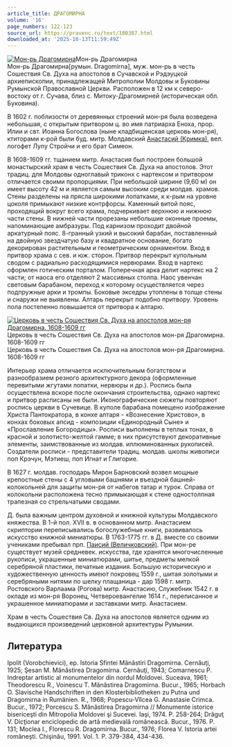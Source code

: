 ```yaml
---
article_title: ДРАГОМИРНА
volume: '16'
page_numbers: 122-123
source_url: https://pravenc.ru/text/180387.html
downloaded_at: '2025-10-13T11:59:49Z'
---
```


[![Мон-рь Драгомирна](https://pravenc.ru/data/282/485/1234/i200.jpg "Кликните для увеличения картинки")](https://pravenc.ru/data/282/485/1234/i400.jpg)Мон-рь Драгомирна  
Мон-рь Драгомирна[румын. Dragomirna], муж. мон-рь в честь Сошествия Св. Духа на апостолов в Сучавской и Рэдэуцкой архиепископии, принадлежащей Митрополии Молдовы и Буковины Румынской Православной Церкви. Расположен в 12 км к северо-востоку от г. Сучава, близ с. Митоку-Драгомирней (историческая обл. Буковина).

В 1602 г. поблизости от деревянных строений мон-ря была возведена небольшая, с открытым притвором ц. во имя патриарха Еноха, прор. Илии и свт. Иоанна Богослова (ныне кладбищенская церковь мон-ря), ктиторами к-рой были буд. митр. Молдавский [Анастасий (Кримка)](<https://pravenc.ru/text/Анастасий (Кримка).html>), вел. логофет Лупу Стройчи и его брат Симеон.

В 1608-1609 гг. тщанием митр. Анастасия был построен большой монастырский храм в честь Сошествия Св. Духа на апостолов. Этот традиц. для Молдовы одноглавый триконх с нартексом и притвором отличается своими пропорциями. При небольшой ширине (9,60 м) он имеет высоту 42 м и является самым высоким среди молдав. храмов. Стены разделены на прясла широкими лопатками, к к-рым на уровне цоколя примыкают низкие контрфорсы. Каменный витой пояс, проходящий вокруг всего храма, подчеркивает верхнюю и нижнюю части стены. В нижней части прорезаны небольшие оконные проемы, напоминающие амбразуры. Под карнизом проходит двойной аркатурный пояс. 8-гранный узкий и высокий барабан, поставленный на двойную звездчатую базу и квадратное основание, богато декорирован растительным и геометрическим орнаментом. Вход в притвор храма с сев. и юж. сторон. Притвор перекрыт купольным сводом с радиально расходящимися нервюрами. Вход в нартекс оформлен готическим порталом. Поперечная арка делит нартекс на 2 части; от наоса его отделяют 2 массивных столпа. Наос увенчан световым барабаном, переход к которому осуществляется через подпружные арки и тромпы. Боковые экседры утоплены в толще стены и снаружи не выявлены. Алтарь перекрыт подобно притвору. Уровень пола постепенно повышается от притвора к алтарю.

[![Церковь в честь Сошествия Св. Духа на апостолов мон-ря Драгомирна. 1608-1609 гг](https://pravenc.ru/data/739/485/1234/i200.jpg "Кликните для увеличения картинки")](https://pravenc.ru/data/739/485/1234/i400.jpg)Церковь в честь Сошествия Св. Духа на апостолов мон-ря Драгомирна. 1608-1609 гг  
Церковь в честь Сошествия Св. Духа на апостолов мон-ря Драгомирна. 1608-1609 гг

Интерьер храма отличается исключительным богатством и разнообразием резного архитектурного декора (оформленные перевитыми жгутами лопатки, нервюры и др.). Роспись была осуществлена вскоре после окончания строительства, однако нартекс и притвор расписаны не были. Иконографические сюжеты повторяют роспись церкви в Сучевице. В куполе барабана помещено изображение Христа Пантократора, в конхе алтаря - «Вознесение Христово», в конхах боковых апсид - композиции «Единородный Сыне» и «Прославление Богородицы». Росписи выполнены в теплых тонах, в красной и золотисто-желтой гамме; в них присутствуют декоративные элементы, заимствованные из молдав. иллюминованных рукописей. Создатели росписи - представители традиц. молдав. школы живописи поп Крэчун, Мэтиеш, поп Игнат и Глигорие.

В 1627 г. молдав. господарь Мирон Барновский возвел мощные крепостные стены с 4 угловыми башнями и въездной башней-колокольней для защиты мон-ря от набегов татар и турок. Справа от колокольни расположена тесно примыкающая к стене одностолпная трапезная со стрельчатыми сводами.

Д. была важным центром духовной и книжной культуры Молдавского княжества. В 1-й пол. XVII в. в основанном митр. Анастасием скриптории переписывались богослужебные книги, развивалось искусство книжной миниатюры. В 1763-1775 гг. в Д. вместе со своими учениками пребывал прп. [Паисий (Величковский)](<https://pravenc.ru/text/Паисий (Величковский).html>). При мон-ре существует музей средневек. искусства, где хранятся многочисленные рукописи, украшенные миниатюрами, шитье, предметы мелкой серебряной пластики, печатные издания. Большую историческую и художественную ценность имеют покровец 1559 г., шитая золотыми и серебряными нитями по шелку плащаница - дар 1598 г. митр. Ростовского Варлаама (Рогова) митр. Анастасию, Служебник 1542 г. в окладе из мон-ря Воронец, Четвероевангелие 1614 г., переписанное и украшенное миниатюрами и заставками митр. Анастасием.

Храм в честь Сошествия Св. Духа на апостолов является одним из выдающихся произведений церковной архитектуры Румынии.

## Литература

Ipolit (Vorobchievici), ep. Istoria Sfintei Mânăstiri Dragomirna. Cernăuţi, 1925; Şesan M. Mănăstirea Dragomirna. Cernăuţi, 1943; Comarnescu P. Indreptar artistic al monumentelor din nordul Moldovei. Suceava, 1961; Theodorescu R., Voinescu T. Mănăstirea Dragomirna. Bucur., 1965; Horbach O. Slavische Handschriften in den Klosterbibliotheken zu Putna und Dragomirna in Rumänien. R., 1968; Popescu-Vîlcea G. Anastasie Crimca. Bucur., 1972; Porcescu S. Mănăstirea Dragomirna // Monumente istorice bisericeşti din Mitropolia Moldovei şi Sucevei. Iaşi, 1974. P. 258-264; Drăguţ V. Dicţionar enciclopedic de artă medievală românească. Bucur., 1976. P. 131; Moclea I., Florescu R. Dragomirna. Bucur., 1976; Florea V. Istoria artei româneşti. Chişinău, 1991. Vol. 1. P. 379-384, 434-436.

